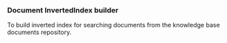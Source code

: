 ### Document InvertedIndex builder 

To build inverted index for searching documents from the knowledge base documents repository.


